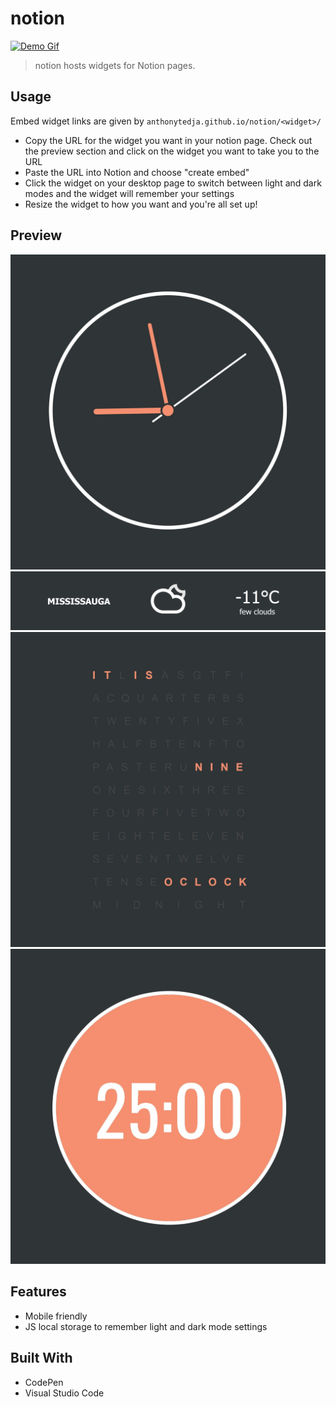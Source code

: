 # notion

[![Demo Gif](assets/demo.gif)](https://www.notion.so/help/embed-and-connect-other-apps)

> notion hosts widgets for Notion pages.

## Usage

Embed widget links are given by `anthonytedja.github.io/notion/<widget>/`

- Copy the URL for the widget you want in your notion page. Check out the preview section and click on the widget you want to take you to the URL
- Paste the URL into Notion and choose "create embed"
- Click the widget on your desktop page to switch between light and dark modes and the widget will remember your settings
- Resize the widget to how you want and you're all set up!

## Preview

[![Clock](assets/clock.jpg)](https://anthonytedja.github.io/notion/clock/)
[![Weather](assets/weather.jpg)](https://anthonytedja.github.io/notion/weather/)
[![Time](assets/time.jpg)](https://anthonytedja.github.io/notion/time/)
[![Pomodoro Timer](assets/pomodoro.jpg)](https://anthonytedja.github.io/notion/pomodoro/)

## Features

- Mobile friendly
- JS local storage to remember light and dark mode settings

## Built With

- CodePen
- Visual Studio Code
